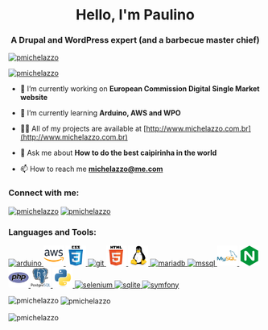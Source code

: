<h1 align="center">Hello, I'm Paulino</h1>
<h3 align="center">A Drupal and WordPress expert (and a barbecue master chief)</h3>

<p align="left"> <a href="https://github.com/ryo-ma/github-profile-trophy"><img src="https://github-profile-trophy.vercel.app/?username=pmichelazzo" alt="pmichelazzo" /></a> </p>

<p align="left"> <a href="https://twitter.com/pmichelazzo" target="blank"><img src="https://img.shields.io/twitter/follow/pmichelazzo?logo=twitter&style=for-the-badge" alt="pmichelazzo" /></a> </p>

- 🔭 I’m currently working on **European Commission Digital Single Market website**

- 🌱 I’m currently learning **Arduino, AWS and WPO**

- 👨‍💻 All of my projects are available at [http://www.michelazzo.com.br](http://www.michelazzo.com.br)

- 💬 Ask me about **How to do the best caipirinha in the world**

- 📫 How to reach me **michelazzo@me.com**

<h3 align="left">Connect with me:</h3>
<p align="left">
<a href="https://twitter.com/pmichelazzo" target="blank"><img align="center" src="https://cdn.jsdelivr.net/npm/simple-icons@3.0.1/icons/twitter.svg" alt="pmichelazzo" height="30" width="40" /></a>
<a href="https://linkedin.com/in/pmichelazzo" target="blank"><img align="center" src="https://cdn.jsdelivr.net/npm/simple-icons@3.0.1/icons/linkedin.svg" alt="pmichelazzo" height="30" width="40" /></a>
</p>

<h3 align="left">Languages and Tools:</h3>
<p align="left"> <a href="https://www.arduino.cc/" target="_blank"> <img src="https://cdn.worldvectorlogo.com/logos/arduino-1.svg" alt="arduino" width="40" height="40"/> </a> <a href="https://aws.amazon.com" target="_blank"> <img src="https://raw.githubusercontent.com/devicons/devicon/master/icons/amazonwebservices/amazonwebservices-original-wordmark.svg" alt="aws" width="40" height="40"/> </a> <a href="https://www.w3schools.com/css/" target="_blank"> <img src="https://raw.githubusercontent.com/devicons/devicon/master/icons/css3/css3-original-wordmark.svg" alt="css3" width="40" height="40"/> </a> <a href="https://git-scm.com/" target="_blank"> <img src="https://www.vectorlogo.zone/logos/git-scm/git-scm-icon.svg" alt="git" width="40" height="40"/> </a> <a href="https://www.w3.org/html/" target="_blank"> <img src="https://raw.githubusercontent.com/devicons/devicon/master/icons/html5/html5-original-wordmark.svg" alt="html5" width="40" height="40"/> </a> <a href="https://www.linux.org/" target="_blank"> <img src="https://raw.githubusercontent.com/devicons/devicon/master/icons/linux/linux-original.svg" alt="linux" width="40" height="40"/> </a> <a href="https://mariadb.org/" target="_blank"> <img src="https://www.vectorlogo.zone/logos/mariadb/mariadb-icon.svg" alt="mariadb" width="40" height="40"/> </a> <a href="https://www.microsoft.com/en-us/sql-server" target="_blank"> <img src="https://cdn.worldvectorlogo.com/logos/microsoft-sql-server.svg" alt="mssql" width="40" height="40"/> </a> <a href="https://www.mysql.com/" target="_blank"> <img src="https://raw.githubusercontent.com/devicons/devicon/master/icons/mysql/mysql-original-wordmark.svg" alt="mysql" width="40" height="40"/> </a> <a href="https://www.nginx.com" target="_blank"> <img src="https://raw.githubusercontent.com/devicons/devicon/master/icons/nginx/nginx-original.svg" alt="nginx" width="40" height="40"/> </a> <a href="https://www.php.net" target="_blank"> <img src="https://raw.githubusercontent.com/devicons/devicon/master/icons/php/php-original.svg" alt="php" width="40" height="40"/> </a> <a href="https://www.postgresql.org" target="_blank"> <img src="https://raw.githubusercontent.com/devicons/devicon/master/icons/postgresql/postgresql-original-wordmark.svg" alt="postgresql" width="40" height="40"/> </a> <a href="https://www.python.org" target="_blank"> <img src="https://raw.githubusercontent.com/devicons/devicon/master/icons/python/python-original.svg" alt="python" width="40" height="40"/> </a> <a href="https://www.selenium.dev" target="_blank"> <img src="https://raw.githubusercontent.com/detain/svg-logos/780f25886640cef088af994181646db2f6b1a3f8/svg/selenium-logo.svg" alt="selenium" width="40" height="40"/> </a> <a href="https://www.sqlite.org/" target="_blank"> <img src="https://www.vectorlogo.zone/logos/sqlite/sqlite-icon.svg" alt="sqlite" width="40" height="40"/> </a> <a href="https://symfony.com" target="_blank"> <img src="https://symfony.com/logos/symfony_black_03.svg" alt="symfony" width="40" height="40"/> </a> </p>

<p><img align="left" src="https://github-readme-stats.vercel.app/api/top-langs?username=pmichelazzo&show_icons=true&locale=en&layout=compact" alt="pmichelazzo" /></p>

<p>&nbsp;<img align="center" src="https://github-readme-stats.vercel.app/api?username=pmichelazzo&show_icons=true&locale=en" alt="pmichelazzo" /></p>

<p><img align="center" src="https://github-readme-streak-stats.herokuapp.com/?user=pmichelazzo&" alt="pmichelazzo" /></p>

